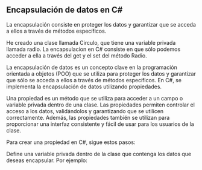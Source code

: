 
## Encapsulación de datos en C#

La encapsulación consiste en proteger los datos y garantizar que se acceda a ellos a través de métodos específicos.

He creado una clase llamada Circulo, que tiene una variable privada llamada radio. La encapsulacion en C# consiste
en que sólo podemos acceder a ella a través del get y el set del método Radio.

La encapsulación de datos es un concepto clave en la programación orientada a objetos (POO) que se utiliza para proteger los datos y garantizar que sólo se acceda a ellos a través de métodos específicos. En C#, se implementa la encapsulación de datos utilizando propiedades.

Una propiedad es un método que se utiliza para acceder a un campo o variable privada dentro de una clase. Las propiedades permiten controlar el acceso a los datos, validándolos y garantizando que se utilicen correctamente. Además, las propiedades también se utilizan para proporcionar una interfaz consistente y fácil de usar para los usuarios de la clase.

Para crear una propiedad en C#, sigue estos pasos:

Define una variable privada dentro de la clase que contenga los datos que deseas encapsular. Por ejemplo: